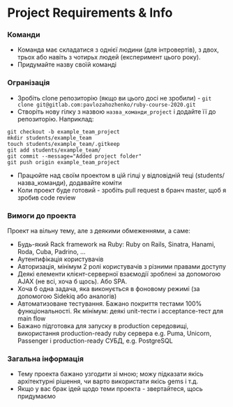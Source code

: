 # Project Requirements & Info

### Команди
* Команда має складатися з однієї людини (для інтровертів), з двох, трьох або навіть з чотирьх людей (експеримент цього року).
* Придумайте назву своїй команді

### Огранізація
* Зробіть clone репозиторію (якщо ви цього досі не зробили) - `git clone git@gitlab.com:pavlozahozhenko/ruby-course-2020.git`
* Створіть нову гілку з назвою `назва_команди_project` і додайте її до репозиторію. Наприклад:
```
git checkout -b example_team_project
mkdir students/example_team
touch students/example_team/.gitkeep
git add students/example_team/
git commit --message="Added project folder"
git push origin example_team_project
```
* Працюйте над своїм проектом в цій гілці у відповідній теці (students/назва_команди), додавайте коміти
* Коли проект буде готовий - зробіть pull request в бранч master, щоб я зробив code review

### Вимоги до проекта
Проект на вільну тему, але з деякими обмеженнями, а саме:

* Будь-який Rack framework на Ruby: Ruby on Rails, Sinatra, Hanami, Roda, Cuba, Padrino, ...
* Аутентифікація користувачів
* Авторизація, мінімум 2 ролі користувачів з різними правами доступу
* Деякі елементи клієнт-серверної взаємодії зроблені за допомогою AJAX (не всі, хоча б щось). Або SPA.
* Хоча б одна задача, яка виконується в фоновому режимі (за допомогою Sidekiq або аналогів)
* Автоматизоване тестування. Бажано покриття тестами 100% функціональності. Як мінімум: деякі unit-тести і acceptance-тест для main flow
* Бажано підготовка для запуску в production середовищі, використання production-ready ruby сервера e.g. Puma, Unicorn, Passenger і production-ready СУБД, e.g. PostgreSQL

### Загальна інформація
* Тему проекта бажано узгодити зі мною; можу підказати якісь архітектурні рішення, чи варто використати якісь gems і т.д.
* Якщо у вас брак ідей щодо теми проекта - звертайтеся, щось придумаємо

